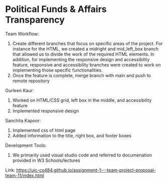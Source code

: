 # Political Funds & Affairs Transparency

Team Workflow:
1.  Create different branches that focus on specific areas of the project. For instance for the HTML, we created a midright 
and mid_left_box branch that allowed us to divide the work of the required HTML elements. In addition, for implementing the responsive 
design and accessibility feature, responsive and accessibility branches were created to work on implementing those specific functionalities. 
2. Once the feature is complete, merge branch with main and push to remote repository

Gurleen Kaur:
1. Worked on HTML/CSS grid, left box in the middle, and accessibility feature
2. Implemented responsive design 

Sanchita Kapoor:
1. Implemented css of html page
2. Added information to the title, right box, and footer boxes

Development Tools:
1. We primarily used visual studio code and referred to documenation provided in W3 Schools/lectures

Link:
https://uic-cs484.github.io/assignment-1---team-project-proposal-team-11/index.html



